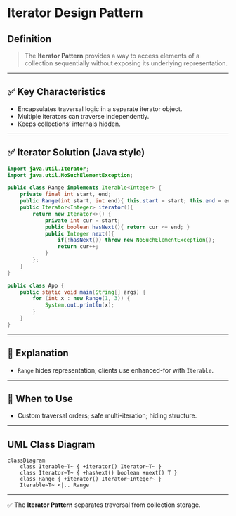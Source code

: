 # Iterator Design Pattern

## Definition
> The **Iterator Pattern** provides a way to access elements of a collection sequentially without exposing its underlying representation.

---

## ✅ Key Characteristics
- Encapsulates traversal logic in a separate iterator object.  
- Multiple iterators can traverse independently.  
- Keeps collections’ internals hidden.  

---

## ✅ Iterator Solution (Java style)
```java
import java.util.Iterator;
import java.util.NoSuchElementException;

public class Range implements Iterable<Integer> {
    private final int start, end;
    public Range(int start, int end){ this.start = start; this.end = end; }
    public Iterator<Integer> iterator(){
        return new Iterator<>() {
            private int cur = start;
            public boolean hasNext(){ return cur <= end; }
            public Integer next(){
                if(!hasNext()) throw new NoSuchElementException();
                return cur++;
            }
        };
    }
}

public class App {
    public static void main(String[] args) {
        for (int x : new Range(1, 3)) {
            System.out.println(x);
        }
    }
}
```

---

## 🔎 Explanation
- `Range` hides representation; clients use enhanced-for with `Iterable`.  

---

## 🎯 When to Use
- Custom traversal orders; safe multi-iteration; hiding structure.  

---

## UML Class Diagram
```mermaid
classDiagram
    class Iterable~T~ { +iterator() Iterator~T~ }
    class Iterator~T~ { +hasNext() boolean +next() T }
    class Range { +iterator() Iterator~Integer~ }
    Iterable~T~ <|.. Range
```
---

✅ The **Iterator Pattern** separates traversal from collection storage.
